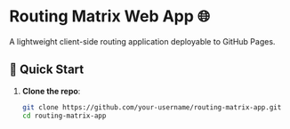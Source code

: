 # Routing Matrix Web App 🌐

A lightweight client-side routing application deployable to GitHub Pages.

## 🚀 Quick Start

1. **Clone the repo**:
   ```bash
   git clone https://github.com/your-username/routing-matrix-app.git
   cd routing-matrix-app